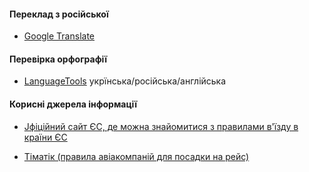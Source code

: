 #### Переклад з російської

* [Google Translate](https://translate.google.com/?sl=ru&tl=uk)


#### Перевірка орфографії

* [LanguageTools](https://languagetool.org/) укрїнська/російська/англійська

#### Корисні джерела інформації

* [Jфіційний сайт ЄС, де можна знайомитися з правилами в'їзду в країни ЄС](https://reopen.europa.eu/en/map/ESP/7002)

* [Тіматік (правила авіакомпаній для посадки на рейс)](https://www.iatatravelcentre.com/world.php)